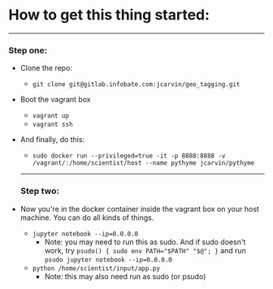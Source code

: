 # How to get this thing started:
---
### Step one: 

* Clone the repo:
    * `git clone git@gitlab.infobate.com:jcarvin/geo_tagging.git`
* Boot the vagrant box 
    * `vagrant up`
    * `vagrant ssh`
* And finally, do this:
    * `sudo docker run --privileged=true -it -p 8888:8888 -v /vagrant/:/home/scientist/host --name pythyme jcarvin/pythyme`
    
    ---
    ### Step two:
    
* Now you're in the docker container inside the vagrant box on your host machine. You can do all kinds of things.
    * `jupyter notebook --ip=0.0.0.0`
        * Note: you may need to run this as sudo. And if sudo doesn't work, try `psudo() { sudo env PATH="$PATH" "$@"; }` and run `psudo jupyter notebook --ip=0.0.0.0`
    * `python /home/scientist/input/app.py`
        * Note: this may also need run as sudo (or psudo)